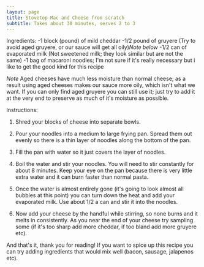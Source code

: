 ```yaml
---
layout: page
title: Stovetop Mac and Cheese from scratch
subtitle: Takes about 30 minutes, serves 2 to 3
---
```


Ingredients:
-1 block (pound) of mild cheddar
-1/2 pound of gruyere  (Try to avoid aged gruyere, or our sauce will get all oily)*Note below*
-1/2 can of evaporated milk (Not sweetened milk; they look similar but are not the same)
-1 bag of macaroni noodles; I'm not sure if it's really necessary but i like to get the good kind for this recipe

*Note* Aged cheeses have much less moisture than normal cheese; as a result using aged cheeses makes our sauce more oily, which isn't what we want. If you can only find aged gruyere you can still use it; just try to add it at the very end to preserve as much of it's moisture as possible.

Instructions:
1. Shred your blocks of cheese into separate bowls. 

2. Pour your noodles into a medium to large frying pan. Spread them out evenly so there is a thin layer of noodles along the bottom of the pan.

3. Fill the pan with water so it just covers the layer of noodles.

4. Boil the water and stir your noodles. You will need to stir  constantly for about 8 minutes. Keep your eye on the pan because there is very little extra water and it can burn faster than normal pasta.

5. Once the water is almost entirely gone (it's going to look almost all bubbles at this point) you can turn down the heat and add your evaporated milk. Use about 1/2 a can and stir it into the noodles. 

6. Now add your cheese by the handful while stirring, so none burns and it melts in consistently. As you near the end of your cheese try sampling some (if it's too sharp add more cheddar, if too bland add more gruyere etc).

 

And that's it, thank you for reading! If you want to spice up this recipe you can try adding ingredients that would mix well (bacon, sausage, jalapenos etc).
